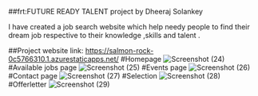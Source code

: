 ##frt:FUTURE READY TALENT project by Dheeraj Solankey

I have created a job search website which help needy people to find their dream job respective to their knowledge ,skills and talent .

##Project website link: https://salmon-rock-0c5766310.1.azurestaticapps.net/
#Homepage
![Screenshot (24)](https://user-images.githubusercontent.com/99274908/179265196-f875ec96-e5d3-4adb-813e-aa3f68b1569f.png)
#Available jobs page
![Screenshot (25)](https://user-images.githubusercontent.com/99274908/179265220-dc9c194f-9f57-4e97-b9cd-78a238d6a998.png)
#Events page
![Screenshot (26)](https://user-images.githubusercontent.com/99274908/179265246-ac05e1c0-ad3c-4291-81fe-30b04fc3669c.png)
#Contact page
![Screenshot (27)](https://user-images.githubusercontent.com/99274908/179265250-723969d6-044e-4c1e-a48a-8854bd6cdfcf.png)
#Selection 
![Screenshot (28)](https://user-images.githubusercontent.com/99274908/179265255-74c18085-53f8-4552-9816-34e7af2329d5.png)
#Offerletter 
![Screenshot (29)](https://user-images.githubusercontent.com/99274908/179265262-ccfef8fa-95df-4a21-b4d1-07097004494b.png)
